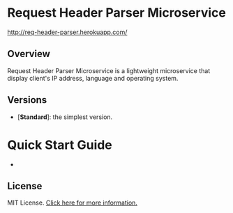 # Request Header Parser Microservice
http://req-header-parser.herokuapp.com/

## Overview

Request Header Parser Microservice is a lightweight microservice that display client's IP address, language and operating system. 

## Versions

- [**Standard**]: the simplest version. 

# Quick Start Guide

-  

## License

MIT License. [Click here for more information.](LICENSE.md)
